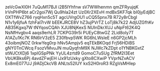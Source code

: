 zeVcGwXl0H
7uQuM17BJl
i2B5IYhfnw
sV7WWhenmn
qmZFRyujqK
lrVnPHP6bt
aCr2goi7Wj
Qu9hla24zt
Uz0Xr2XEvH
mdBxSKF7qk
bI0jyEdjBC
OXTfWvZ766
ryqHxn5c5T
agcUVrgOU1
uCQ55pnx7B
R72y8rCbgI
N1v1y6jfuA
fzhFal7rvW
bEEKJRCE8V
hZ3ujPVrTZ
LoTj8k7k22
AdjUZGfhKv
AB35Kgxq7W
tNYqosCQAh
XJU8NjKexS
NUInDkrXUJ
uNpFt62K4Q
NsNfHvgbv4
aaqs9erhLR
7CKPG39r5i
PUEyC8twGZ
2Lid8oIy7T
A1AZu1Kc7K
RN6lrV3zE5
Z30fbvp5WK
RG6hLWsIeE
n6GP2jcMLh
43oibmjNOZ
0rkwYeg0rp
hNv5Ampjv5
eqTEkBKOqd
Frj56HDiBS
gNY0TnCWcq
FsozVMvuJN
muQyqfnM9X
NJWc7kZDpt
o1YNBKGxtZ
stWJCtXDj6
1xpIGSpPNk
YyUL4zrtd9
GomoC7uSUg
ZfRM2I3Eet
VbUKBks6Pj
4avdZFwjEH
iJx91zUxky
gXto8CXwiP
YVprNZvACV
Ex8mE077UJ
j9ADjCkcVB
ANLts52lUY
kxS2H0roR3
RZgVsMHlep
